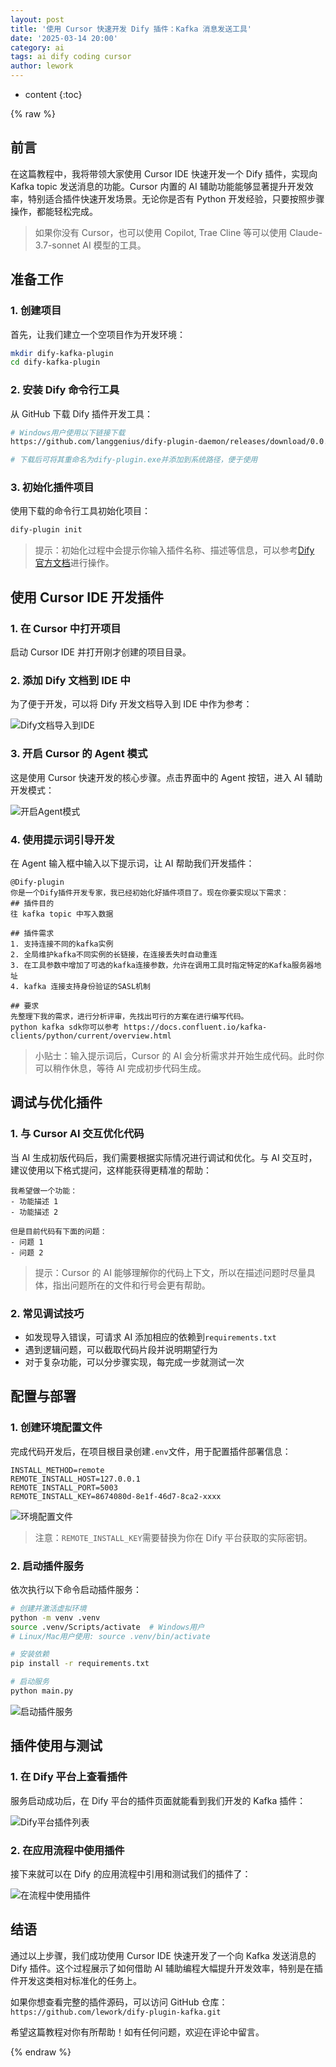 ```yaml
---
layout: post
title: '使用 Cursor 快速开发 Dify 插件：Kafka 消息发送工具'
date: '2025-03-14 20:00'
category: ai
tags: ai dify coding cursor
author: lework
---
```

* content
{:toc}

{% raw %}

## 前言

在这篇教程中，我将带领大家使用 Cursor IDE 快速开发一个 Dify 插件，实现向 Kafka topic 发送消息的功能。Cursor 内置的 AI 辅助功能能够显著提升开发效率，特别适合插件快速开发场景。无论你是否有 Python 开发经验，只要按照步骤操作，都能轻松完成。

> 如果你没有 Cursor，也可以使用 Copilot, Trae Cline 等可以使用 Claude-3.7-sonnet AI 模型的工具。





## 准备工作

### 1. 创建项目

首先，让我们建立一个空项目作为开发环境：

```bash
mkdir dify-kafka-plugin
cd dify-kafka-plugin
```

### 2. 安装 Dify 命令行工具

从 GitHub 下载 Dify 插件开发工具：

```bash
# Windows用户使用以下链接下载
https://github.com/langgenius/dify-plugin-daemon/releases/download/0.0.5/dify-plugin-windows-amd64.exe

# 下载后可将其重命名为dify-plugin.exe并添加到系统路径，便于使用
```

### 3. 初始化插件项目

使用下载的命令行工具初始化项目：

```bash
dify-plugin init
```

> 提示：初始化过程中会提示你输入插件名称、描述等信息，可以参考[Dify 官方文档](https://docs.dify.ai/zh-hans/plugins/quick-start/develop-plugins/tool-plugin)进行操作。

## 使用 Cursor IDE 开发插件

### 1. 在 Cursor 中打开项目

启动 Cursor IDE 并打开刚才创建的项目目录。

### 2. 添加 Dify 文档到 IDE 中

为了便于开发，可以将 Dify 开发文档导入到 IDE 中作为参考：

![Dify文档导入到IDE](\assets\images\2025\17424533173991.png)

### 3. 开启 Cursor 的 Agent 模式

这是使用 Cursor 快速开发的核心步骤。点击界面中的 Agent 按钮，进入 AI 辅助开发模式：

![开启Agent模式](\assets\images\2025\image-20250320180312418.png)

### 4. 使用提示词引导开发

在 Agent 输入框中输入以下提示词，让 AI 帮助我们开发插件：

```
@Dify-plugin
你是一个Dify插件开发专家，我已经初始化好插件项目了。现在你要实现以下需求：
## 插件目的
往 kafka topic 中写入数据

## 插件需求
1. 支持连接不同的kafka实例
2. 全局维护kafka不同实例的长链接，在连接丢失时自动重连
3. 在工具参数中增加了可选的kafka连接参数，允许在调用工具时指定特定的Kafka服务器地址
4. kafka 连接支持身份验证的SASL机制

## 要求
先整理下我的需求，进行分析评审，先找出可行的方案在进行编写代码。
python kafka sdk你可以参考 https://docs.confluent.io/kafka-clients/python/current/overview.html
```

> 小贴士：输入提示词后，Cursor 的 AI 会分析需求并开始生成代码。此时你可以稍作休息，等待 AI 完成初步代码生成。

## 调试与优化插件

### 1. 与 Cursor AI 交互优化代码

当 AI 生成初版代码后，我们需要根据实际情况进行调试和优化。与 AI 交互时，建议使用以下格式提问，这样能获得更精准的帮助：

```
我希望做一个功能：
- 功能描述 1
- 功能描述 2

但是目前代码有下面的问题：
- 问题 1
- 问题 2
```

> 提示：Cursor 的 AI 能够理解你的代码上下文，所以在描述问题时尽量具体，指出问题所在的文件和行号会更有帮助。

### 2. 常见调试技巧

- 如发现导入错误，可请求 AI 添加相应的依赖到`requirements.txt`
- 遇到逻辑问题，可以截取代码片段并说明期望行为
- 对于复杂功能，可以分步骤实现，每完成一步就测试一次

## 配置与部署

### 1. 创建环境配置文件

完成代码开发后，在项目根目录创建`.env`文件，用于配置插件部署信息：

```
INSTALL_METHOD=remote
REMOTE_INSTALL_HOST=127.0.0.1
REMOTE_INSTALL_PORT=5003
REMOTE_INSTALL_KEY=8674080d-8e1f-46d7-8ca2-xxxx
```

![环境配置文件](\assets\images\2025\image-20250320180918984.png)

> 注意：`REMOTE_INSTALL_KEY`需要替换为你在 Dify 平台获取的实际密钥。

### 2. 启动插件服务

依次执行以下命令启动插件服务：

```bash
# 创建并激活虚拟环境
python -m venv .venv
source .venv/Scripts/activate  # Windows用户
# Linux/Mac用户使用: source .venv/bin/activate

# 安装依赖
pip install -r requirements.txt

# 启动服务
python main.py
```

![启动插件服务](\assets\images\2025\image-20250320181124599.png)

## 插件使用与测试

### 1. 在 Dify 平台上查看插件

服务启动成功后，在 Dify 平台的插件页面就能看到我们开发的 Kafka 插件：

![Dify平台插件列表](\assets\images\2025\image-20250320181830415.png)

### 2. 在应用流程中使用插件

接下来就可以在 Dify 的应用流程中引用和测试我们的插件了：

![在流程中使用插件](\assets\images\2025\image-20250320182005391.png)

## 结语

通过以上步骤，我们成功使用 Cursor IDE 快速开发了一个向 Kafka 发送消息的 Dify 插件。这个过程展示了如何借助 AI 辅助编程大幅提升开发效率，特别是在插件开发这类相对标准化的任务上。

如果你想查看完整的插件源码，可以访问 GitHub 仓库：`https://github.com/lework/dify-plugin-kafka.git`

希望这篇教程对你有所帮助！如有任何问题，欢迎在评论中留言。

{% endraw %}
